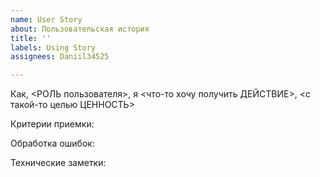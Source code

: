 ```yaml
---
name: User Story
about: Пользовательская история
title: ''
labels: Using Story
assignees: Daniil34525

---
```


Как, <РОЛЬ пользователя>, я <что-то хочу получить ДЕЙСТВИЕ>, <с такой-то целью ЦЕННОСТЬ>

Критерии приемки:

Обработка ошибок:

Технические заметки:
